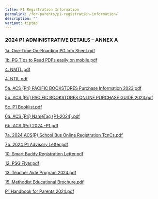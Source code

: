 ```yaml
---
title: P1 Registration Information
permalink: /for-parents/p1-registration-information/
description: ""
variant: tiptap
---
```

<h3><strong>2024 P1 ADMINISTRATIVE DETAILS – ANNEX A</strong></h3>
<p><a href="/files/P1_admin_details/1aonetimeonboardingpginfosheet.pdf" rel="noopener noreferrer nofollow" target="_blank">1a. One-Time On-Boarding PG Info Sheet.pdf</a>
</p>
<p><a href="/files/P1_admin_details/1bpgtipstoreadpdfseasilyonmobile.pdf" rel="noopener noreferrer nofollow" target="_blank">1b. PG Tips to Read PDFs easily on mobile.pdf</a>
</p>
<p><a href="/files/P1_admin_details/4nmtl1234.pdf" rel="noopener noreferrer nofollow" target="_blank">4. NMTL.pdf</a>
</p>
<p><a href="/files/P1_admin_details/4ntil1234.pdf" rel="noopener noreferrer nofollow" target="_blank">4. NTIL.pdf</a>
</p>
<p><a href="/files/P1_admin_details/5aacsbprimarypacificbookstorespurchaseinformation2023.pdf" rel="noopener noreferrer nofollow" target="_blank">5a. ACS (Pri) PACIFIC BOOKSTORES Purchase Information 2023.pdf</a>
</p>
<p><a href="/files/P1_admin_details/5bacsbprimarypacificbookstoresonlinepurchaseguide2023.pdf" rel="noopener noreferrer nofollow" target="_blank">5b. ACS (Pri) PACIFIC BOOKSTORES ONLINE PURCHASE GUIDE 2023.pdf</a>
</p>
<p><a href="/files/P1_admin_details/5cp1booklist.pdf" rel="noopener noreferrer nofollow" target="_blank">5c. P1 Booklist.pdf</a>
</p>
<p><a href="/files/P1_admin_details/6aacsprinametagp12024.pdf" rel="noopener noreferrer nofollow" target="_blank">6a. ACS (Pri) NameTag (P1-2024).pdf</a>
</p>
<p><a href="/files/P1_admin_details/6bacspri2024p1.pdf" rel="noopener noreferrer nofollow" target="_blank">6b. ACS (Pri) 2024 -P1.pdf</a>
</p>
<p><a href="/files/P1_admin_details/7a2024acspschoolbusonlineregistrationtcncs.pdf" rel="noopener noreferrer nofollow" target="_blank">7a. 2024 ACS(P) School Bus Online Registration TcnCs.pdf</a>
</p>
<p><a href="/files/P1_admin_details/7b2024p1advisoryletter.pdf" rel="noopener noreferrer nofollow" target="_blank">7b. 2024 P1 Advisory Letter.pdf</a>
</p>
<p><a href="/files/P1_admin_details/10smartbuddyregistrationletter.pdf" rel="noopener noreferrer nofollow" target="_blank">10. Smart Buddy Registration Letter.pdf</a>
</p>
<p><a href="/files/P1_admin_details/12psgflyer.pdf" rel="noopener noreferrer nofollow" target="_blank">12. PSG Flyer.pdf</a>
</p>
<p><a href="/files/P1_admin_details/13teacheraideprogram2024.pdf" rel="noopener noreferrer nofollow" target="_blank">13. Teacher Aide Program 2024.pdf</a>
</p>
<p><a href="/files/P1_admin_details/15methodisteducationalbrochure.pdf" rel="noopener noreferrer nofollow" target="_blank">15. Methodist Educational Brochure.pdf</a>
</p>
<p><a href="/files/P1_admin_details/p1handbookforparents2024.pdf" rel="noopener noreferrer nofollow" target="_blank">P1 Handbook for Parents 2024.pdf</a>
</p>